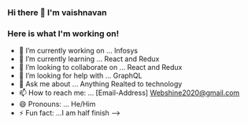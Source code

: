 ### Hi there 👋 I'm vaishnavan
### Here is what I'm working on! 

- 🔭 I’m currently working on ... Infosys
- 🌱 I’m currently learning ... React and Redux
- 👯 I’m looking to collaborate on ... React and Redux                                                 
- 🤔 I’m looking for help with ... GraphQL
- 💬 Ask me about ... Anything Realted to technology
- 📫 How to reach me: ... [Email-Address] Webshine2020@gmail.com
- 😄 Pronouns: ... He/Him
- ⚡ Fun fact: ...I am half finish
-->
